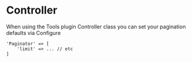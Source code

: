 # Controller

When using the Tools plugin Controller class you can set your pagination defaults via
Configure
```
'Paginator' => [
    'limit' => ... // etc
]
```
